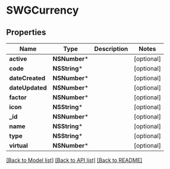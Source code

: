 # SWGCurrency

## Properties
Name | Type | Description | Notes
------------ | ------------- | ------------- | -------------
**active** | **NSNumber*** |  | [optional] 
**code** | **NSString*** |  | [optional] 
**dateCreated** | **NSNumber*** |  | [optional] 
**dateUpdated** | **NSNumber*** |  | [optional] 
**factor** | **NSNumber*** |  | [optional] 
**icon** | **NSString*** |  | [optional] 
**_id** | **NSNumber*** |  | [optional] 
**name** | **NSString*** |  | [optional] 
**type** | **NSString*** |  | [optional] 
**virtual** | **NSNumber*** |  | [optional] 

[[Back to Model list]](../README.md#documentation-for-models) [[Back to API list]](../README.md#documentation-for-api-endpoints) [[Back to README]](../README.md)


